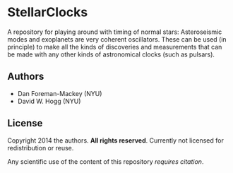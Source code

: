 # StellarClocks

A repository for playing around with timing of normal stars:
Asteroseismic modes and exoplanets are very coherent oscillators.
These can be used (in principle) to make all the kinds of discoveries and measurements
that can be made with any other kinds of astronomical clocks (such as pulsars).

## Authors

- Dan Foreman-Mackey (NYU)
- David W. Hogg (NYU)

## License

Copyright 2014 the authors.
**All rights reserved**.
Currently not licensed for redistribution or reuse.

Any scientific use of the content of this repository *requires citation*.
